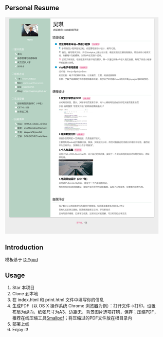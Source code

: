 ## Personal Resume
![resume](https://raw.githubusercontent.com/neptoo/resume/master/resume.jpg)
## Introduction
模板基于 [DIYgod](https://github.com/DIYgod/Resume "DIYgod")
## Usage
1. Star 本项目
2. Clone 到本地
3. 在 index.html 和 print.html 文件中填写你的信息
4. 生成PDF（以 OS X 操作系统 Chrome 浏览器为例）：打开文件->打印，设置布局为纵向，纸张尺寸为A3，边距无，背景图片选项打钩，保存；压缩PDF，推荐在线压缩工具[Smallpdf](https://smallpdf.com/cn "Smallpdf")；将压缩过的PDF文件放在根目录内
5. 部署上线
6. Enjoy it!
